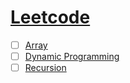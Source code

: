 # [Leetcode](https://www.leetcode.com/)
- [ ]  [Array](array)
- [ ]  [Dynamic Programming](dp)
- [ ]  [Recursion](recursion)
